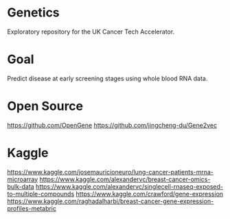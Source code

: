 # Genetics
Exploratory repository for the UK Cancer Tech Accelerator.

# Goal
Predict disease at early screening stages using whole blood RNA data.

# Open Source
https://github.com/OpenGene 
https://github.com/jingcheng-du/Gene2vec 

# Kaggle
https://www.kaggle.com/josemauricioneuro/lung-cancer-patients-mrna-microarray 
https://www.kaggle.com/alexandervc/breast-cancer-omics-bulk-data 
https://www.kaggle.com/alexandervc/singlecell-rnaseq-exposed-to-multiple-compounds 
https://www.kaggle.com/crawford/gene-expression 
https://www.kaggle.com/raghadalharbi/breast-cancer-gene-expression-profiles-metabric 
